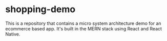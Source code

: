 # shopping-demo
This is a repository that contains a micro system architecture demo for an ecommerce based app. It's built in the MERN stack using React and React Native.
